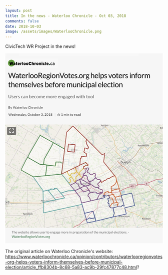 ```yaml
---
layout: post
title: In the news - Waterloo Chronicle - Oct 03, 2018
comments: false
date: 2018-10-03
image: /assets/images/WaterlooChronicle.png
---
```

CivicTech WR Project in the news! 

[![](/assets/images/WaterlooChronicle.png)](https://www.waterloochronicle.ca/opinion/contributors/waterlooregionvotes-org-helps-voters-inform-themselves-before-municipal-election/article_ffb8304b-8c68-5a83-ac9b-29fc47877c48.html?)

The original article on Waterloo Chronicle's website: https://www.waterloochronicle.ca/opinion/contributors/waterlooregionvotes-org-helps-voters-inform-themselves-before-municipal-election/article_ffb8304b-8c68-5a83-ac9b-29fc47877c48.html?